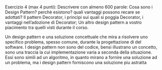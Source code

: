Esercizio 4 (max 4 punti): 
Descrivere con almeno 600 parole:
Cosa sono i Design Pattern? perchè esistono? quali vantaggi possono recare se adottati?
Il pattern Decorator, i principi sui quali si poggia Decorator, i vantaggi nell’adozione di Decorator;
Un altro design pattern a vostro piacimento tra quelli visti durante il corso.

Un design pattern e una soluzione concettuale che mira a risolvere uno specifico problema, spesso comune, durante la progettazione di del software.
I design pattern non sono del codice, bensi illustrano un concetto, sono una traccia la cui implementazione varia a seconda della situazione.  
Essi sono simili ad un algoritmo, in quanto mirano a fornire una soluzione ad un problema, ma i design pattern forniscono una soluzione piu astratta 